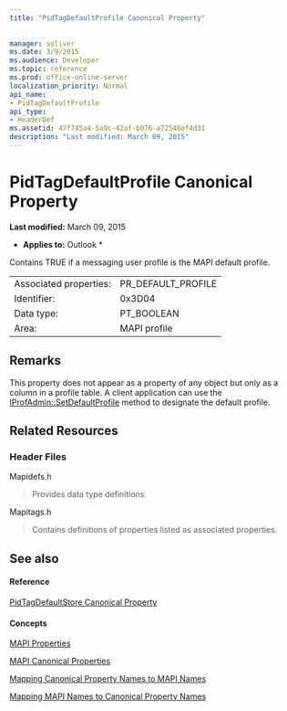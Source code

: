 ```yaml
---
title: "PidTagDefaultProfile Canonical Property"
 
 
manager: soliver
ms.date: 3/9/2015
ms.audience: Developer
ms.topic: reference
ms.prod: office-online-server
localization_priority: Normal
api_name:
- PidTagDefaultProfile
api_type:
- HeaderDef
ms.assetid: 47f745a4-5a9c-42af-b076-a72548ef4d31
description: "Last modified: March 09, 2015"
---
```


# PidTagDefaultProfile Canonical Property

 **Last modified:** March 09, 2015 
  
 * **Applies to:** Outlook * 
  
Contains TRUE if a messaging user profile is the MAPI default profile.
  
|||
|:-----|:-----|
|Associated properties:  <br/> |PR_DEFAULT_PROFILE  <br/> |
|Identifier:  <br/> |0x3D04  <br/> |
|Data type:  <br/> |PT_BOOLEAN  <br/> |
|Area:  <br/> |MAPI profile  <br/> |
   
## Remarks

This property does not appear as a property of any object but only as a column in a profile table. A client application can use the [IProfAdmin::SetDefaultProfile](iprofadmin-setdefaultprofile.md) method to designate the default profile. 
  
## Related Resources

### Header Files

Mapidefs.h
  
> Provides data type definitions.
    
Mapitags.h
  
> Contains definitions of properties listed as associated properties.
    
## See also

#### Reference

[PidTagDefaultStore Canonical Property](pidtagdefaultstore-canonical-property.md)
#### Concepts

[MAPI Properties](mapi-properties.md)
  
[MAPI Canonical Properties](mapi-canonical-properties.md)
  
[Mapping Canonical Property Names to MAPI Names](mapping-canonical-property-names-to-mapi-names.md)
  
[Mapping MAPI Names to Canonical Property Names](mapping-mapi-names-to-canonical-property-names.md)

